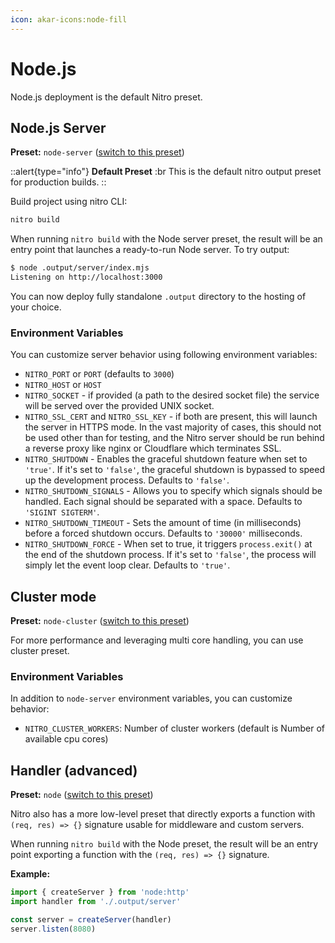 ```yaml
---
icon: akar-icons:node-fill
---
```


# Node.js

Node.js deployment is the default Nitro preset.

## Node.js Server

**Preset:** `node-server` ([switch to this preset](/deploy/#changing-the-deployment-preset))

::alert{type="info"}
**Default Preset**
:br
This is the default nitro output preset for production builds.
::


Build project using nitro CLI:

```bash
nitro build
```

When running `nitro build` with the Node server preset, the result will be an entry point that launches a ready-to-run Node server. To try output:

```bash
$ node .output/server/index.mjs
Listening on http://localhost:3000
```

You can now deploy fully standalone `.output` directory to the hosting of your choice.

### Environment Variables

You can customize server behavior using following environment variables:

- `NITRO_PORT` or `PORT` (defaults to `3000`)
- `NITRO_HOST` or `HOST`
- `NITRO_SOCKET` - if provided (a path to the desired socket file) the service will be served over the provided UNIX socket.
- `NITRO_SSL_CERT` and `NITRO_SSL_KEY` - if both are present, this will launch the server in HTTPS mode. In the vast majority of cases, this should not be used other than for testing, and the Nitro server should be run behind a reverse proxy like nginx or Cloudflare which terminates SSL.
- `NITRO_SHUTDOWN` - Enables the graceful shutdown feature when set to `'true'`. If it's set to `'false'`, the graceful shutdown is bypassed to speed up the development process. Defaults to `'false'`.
- `NITRO_SHUTDOWN_SIGNALS` - Allows you to specify which signals should be handled. Each signal should be separated with a space. Defaults to `'SIGINT SIGTERM'`.
- `NITRO_SHUTDOWN_TIMEOUT` - Sets the amount of time (in milliseconds) before a forced shutdown occurs. Defaults to `'30000'` milliseconds.
- `NITRO_SHUTDOWN_FORCE` - When set to true, it triggers `process.exit()` at the end of the shutdown process. If it's set to `'false'`, the process will simply let the event loop clear. Defaults to `'true'`.

## Cluster mode

**Preset:** `node-cluster` ([switch to this preset](/deploy/#changing-the-deployment-preset))

For more performance and leveraging multi core handling, you can use cluster preset.

### Environment Variables

In addition to `node-server` environment variables, you can customize behavior:

- `NITRO_CLUSTER_WORKERS`: Number of cluster workers (default is Number of available cpu cores)


## Handler (advanced)

**Preset:** `node` ([switch to this preset](/deploy/#changing-the-deployment-preset))

Nitro also has a more low-level preset that directly exports a function with `(req, res) => {}` signature usable for middleware and custom servers.

When running `nitro build` with the Node preset, the result will be an entry point exporting a function with the `(req, res) => {}` signature.

**Example:**

```js
import { createServer } from 'node:http'
import handler from './.output/server'

const server = createServer(handler)
server.listen(8080)
```
